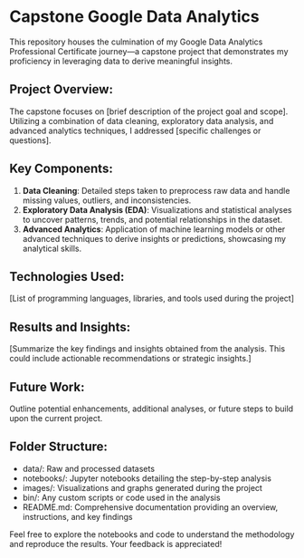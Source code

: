 # Capstone Google Data Analytics
This repository houses the culmination of my Google Data Analytics Professional Certificate journey—a capstone project that demonstrates my proficiency in leveraging data to derive meaningful insights.

## Project Overview:
The capstone focuses on [brief description of the project goal and scope]. Utilizing a combination of data cleaning, exploratory data analysis, and advanced analytics techniques, I addressed [specific challenges or questions].

## Key Components:
1. **Data Cleaning**: Detailed steps taken to preprocess raw data and handle missing values, outliers, and inconsistencies.
2. **Exploratory Data Analysis (EDA)**: Visualizations and statistical analyses to uncover patterns, trends, and potential relationships in the dataset.
3. **Advanced Analytics**: Application of machine learning models or other advanced techniques to derive insights or predictions, showcasing my analytical skills.


## Technologies Used:

[List of programming languages, libraries, and tools used during the project]

## Results and Insights:
[Summarize the key findings and insights obtained from the analysis. This could include actionable recommendations or strategic insights.]

## Future Work:
Outline potential enhancements, additional analyses, or future steps to build upon the current project.

## Folder Structure:
* data/: Raw and processed datasets
* notebooks/: Jupyter notebooks detailing the step-by-step analysis
* images/: Visualizations and graphs generated during the project
* bin/: Any custom scripts or code used in the analysis
* README.md: Comprehensive documentation providing an overview, instructions, and key findings

Feel free to explore the notebooks and code to understand the methodology and reproduce the results. Your feedback is appreciated!
